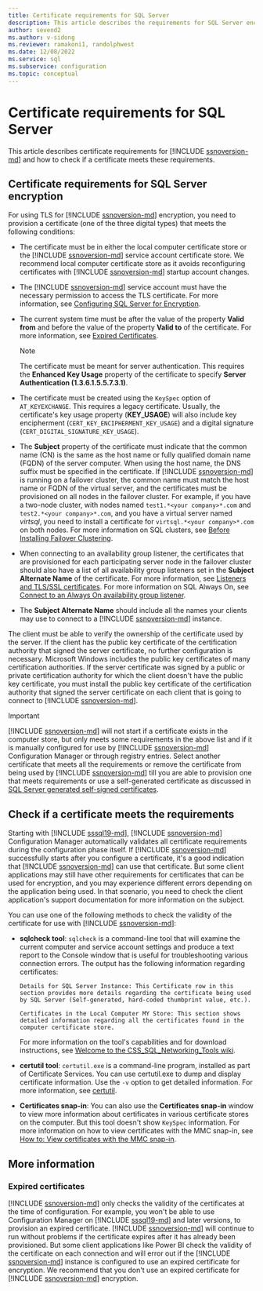 ```yaml
---
title: Certificate requirements for SQL Server
description: This article describes the requirements for SQL Server encryption and how to check if a certificate meets the requirements.
author: sevend2
ms.author: v-sidong
ms.reviewer: ramakoni1, randolphwest
ms.date: 12/08/2022
ms.service: sql
ms.subservice: configuration
ms.topic: conceptual
---
```


# Certificate requirements for SQL Server

This article describes certificate requirements for [!INCLUDE [ssnoversion-md](../../includes/ssnoversion-md.md)] and how to check if a certificate meets these requirements.

## Certificate requirements for SQL Server encryption

For using TLS for [!INCLUDE [ssnoversion-md](../../includes/ssnoversion-md.md)] encryption, you need to provision a certificate (one of the three digital types) that meets the following conditions:

- The certificate must be in either the local computer certificate store or the [!INCLUDE [ssnoversion-md](../../includes/ssnoversion-md.md)] service account certificate store. We recommend local computer certificate store as it avoids reconfiguring certificates with [!INCLUDE [ssnoversion-md](../../includes/ssnoversion-md.md)] startup account changes.

- The [!INCLUDE [ssnoversion-md](../../includes/ssnoversion-md.md)] service account must have the necessary permission to access the TLS certificate. For more information, see [Configuring SQL Server for Encryption](configure-sql-server-encryption.md).

- The current system time must be after the value of the property **Valid from** and before the value of the property **Valid to** of the certificate. For more information, see [Expired Certificates](#expired-certificates).

  > [!NOTE]  
  > The certificate must be meant for server authentication. This requires the **Enhanced Key Usage** property of the certificate to specify **Server Authentication (1.3.6.1.5.5.7.3.1)**.

- The certificate must be created using the `KeySpec` option of `AT_KEYEXCHANGE`. This requires a legacy certificate. Usually, the certificate's key usage property (**KEY_USAGE**) will also include key encipherment (`CERT_KEY_ENCIPHERMENT_KEY_USAGE`) and a digital signature (`CERT_DIGITAL_SIGNATURE_KEY_USAGE`).

- The **Subject** property of the certificate must indicate that the common name (CN) is the same as the host name or fully qualified domain name (FQDN) of the server computer. When using the host name, the DNS suffix must be specified in the certificate. If [!INCLUDE [ssnoversion-md](../../includes/ssnoversion-md.md)] is running on a failover cluster, the common name must match the host name or FQDN of the virtual server, and the certificates must be provisioned on all nodes in the failover cluster. For example, if you have a two-node cluster, with nodes named `test1.*<your company>*.com` and `test2.*<your company>*.com`, and you have a virtual server named *virtsql*, you need to install a certificate for `virtsql.*<your company>*.com` on both nodes. For more information on SQL clusters, see [Before Installing Failover Clustering](/sql/sql-server/failover-clusters/install/before-installing-failover-clustering).

- When connecting to an availability group listener, the certificates that are provisioned for each participating server node in the failover cluster should also have a list of all availability group listeners set in the **Subject Alternate Name** of the certificate. For more information, see [Listeners and TLS/SSL certificates](/sql/database-engine/availability-groups/windows/listeners-client-connectivity-application-failover#SSLcertificates). For more information on SQL Always On, see [Connect to an Always On availability group listener](/sql/database-engine/availability-groups/windows/listeners-client-connectivity-application-failover).

- The **Subject Alternate Name** should include all the names your clients may use to connect to a [!INCLUDE [ssnoversion-md](../../includes/ssnoversion-md.md)] instance.

The client must be able to verify the ownership of the certificate used by the server. If the client has the public key certificate of the certification authority that signed the server certificate, no further configuration is necessary. Microsoft Windows includes the public key certificates of many certification authorities. If the server certificate was signed by a public or private certification authority for which the client doesn't have the public key certificate, you must install the public key certificate of the certification authority that signed the server certificate on each client that is going to connect to [!INCLUDE [ssnoversion-md](../../includes/ssnoversion-md.md)].

> [!IMPORTANT]  
> [!INCLUDE [ssnoversion-md](../../includes/ssnoversion-md.md)] will not start if a certificate exists in the computer store, but only meets some requirements in the above list and if it is manually configured for use by [!INCLUDE [ssnoversion-md](../../includes/ssnoversion-md.md)] Configuration Manager or through registry entries. Select another certificate that meets all the requirements or remove the certificate from being used by [!INCLUDE [ssnoversion-md](../../includes/ssnoversion-md.md)] till you are able to provision one that meets requirements or use a self-generated certificate as discussed in [SQL Server generated self-signed certificates](configure-sql-server-encryption.md#sql-server-generated-self-signed-certificates).

## Check if a certificate meets the requirements

Starting with [!INCLUDE [sssql19-md](../../includes/sssql19-md.md)], [!INCLUDE [ssnoversion-md](../../includes/ssnoversion-md.md)] Configuration Manager automatically validates all certificate requirements during the configuration phase itself. If [!INCLUDE [ssnoversion-md](../../includes/ssnoversion-md.md)] successfully starts after you configure a certificate, it's a good indication that [!INCLUDE [ssnoversion-md](../../includes/ssnoversion-md.md)] can use that certificate. But some client applications may still have other requirements for certificates that can be used for encryption, and you may experience different errors depending on the application being used. In that scenario, you need to check the client application's support documentation for more information on the subject.

You can use one of the following methods to check the validity of the certificate for use with [!INCLUDE [ssnoversion-md](../../includes/ssnoversion-md.md)]:

- **sqlcheck tool**: `sqlcheck` is a command-line tool that will examine the current computer and service account settings and produce a text report to the Console window that is useful for troubleshooting various connection errors. The output has the following information regarding certificates:

  ```Output
  Details for SQL Server Instance: This Certificate row in this section provides more details regarding the certificate being used by SQL Server (Self-generated, hard-coded thumbprint value, etc.).
    
  Certificates in the Local Computer MY Store: This section shows detailed information regarding all the certificates found in the computer certificate store.
  ```

  For more information on the tool's capabilities and for download instructions, see [Welcome to the CSS_SQL_Networking_Tools wiki](https://github.com/microsoft/CSS_SQL_Networking_Tools/wiki/).

- **certutil tool**: `certutil.exe` is a command-line program, installed as part of Certificate Services. You can use certutil.exe to dump and display certificate information. Use the `-v` option to get detailed information. For more information, see [certutil](/windows-server/administration/windows-commands/certutil).

- **Certificates snap-in**: You can also use the **Certificates snap-in** window to view more information about certificates in various certificate stores on the computer. But this tool doesn't show `KeySpec` information. For more information on how to view certificates with the MMC snap-in, see [How to: View certificates with the MMC snap-in](/dotnet/framework/wcf/feature-details/how-to-view-certificates-with-the-mmc-snap-in).

## More information

### Expired certificates

[!INCLUDE [ssnoversion-md](../../includes/ssnoversion-md.md)] only checks the validity of the certificates at the time of configuration. For example, you won't be able to use Configuration Manager on [!INCLUDE [sssql19-md](../../includes/sssql19-md.md)] and later versions, to provision an expired certificate. [!INCLUDE [ssnoversion-md](../../includes/ssnoversion-md.md)] will continue to run without problems if the certificate expires after it has already been provisioned. But some client applications like Power BI check the validity of the certificate on each connection and will error out if the [!INCLUDE [ssnoversion-md](../../includes/ssnoversion-md.md)] instance is configured to use an expired certificate for encryption. We recommend that you don't use an expired certificate for [!INCLUDE [ssnoversion-md](../../includes/ssnoversion-md.md)] encryption.
